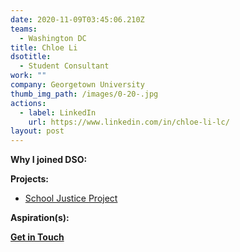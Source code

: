```yaml
---
date: 2020-11-09T03:45:06.210Z
teams:
  - Washington DC
title: Chloe Li
dsotitle:
  - Student Consultant
work: ""
company: Georgetown University
thumb_img_path: /images/0-20-.jpg
actions:
  - label: LinkedIn
    url: https://www.linkedin.com/in/chloe-li-lc/
layout: post
---
```

**Why I joined DSO:** 

**Projects:** 

- [School Justice Project](http://www.sjpdc.org/)

**Aspiration(s):** 

**[Get in Touch](mailto:chloeli@dsoglobal.org)**